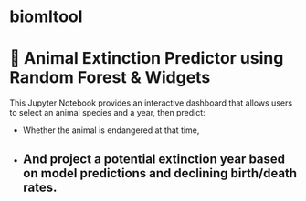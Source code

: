 # biomltool
# 🧠 Animal Extinction Predictor using Random Forest & Widgets

This Jupyter Notebook provides an interactive dashboard that allows users to select an animal species and a year, then predict:
- Whether the animal is endangered at that time,
- And project a **potential extinction year** based on model predictions and declining birth/death rates.
  ---
